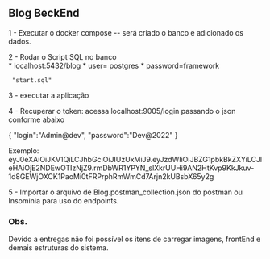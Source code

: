 ## Blog BeckEnd  

1 - Executar o docker compose -- será criado o banco e adicionado os dados. 

2 - Rodar o Script SQL no banco  
     * localhost:5432/blog
     * user= postgres
     * password=framework

     "start.sql"

3 - executar a aplicação 

4 - Recuperar o token:
    acessa localhost:9005/login passando o json conforme abaixo 

{
"login":"Admin@dev",
"password":"Dev@2022"
}

Exemplo:
 eyJ0eXAiOiJKV1QiLCJhbGciOiJIUzUxMiJ9.eyJzdWIiOiJBZG1pbkBkZXYiLCJleHAiOjE2NDEwOTIzNjZ9.rmDbWR1YPYN_slXkrUUHi9AN2HtKvp9KkJkuv-1d8GEWjOXCK1PaoMi0tFRPrphRmWmCd7Arjn2kUBsbX65y2g

5 - Importar o arquivo de Blog.postman_collection.json do postman ou Insominia para uso do endpoints. 




### Obs. 
Devido a entregas não foi possível os itens de carregar imagens, frontEnd e demais estruturas do sistema. 











